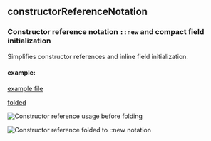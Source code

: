 ## constructorReferenceNotation
### Constructor reference notation `::new` and compact field initialization
Simplifies constructor references and inline field initialization.

#### example:
[example file](https://github.com/AntoniRokitnicki/AdvancedExpressionFolding/blob/master/examples/data/ConstructorReferenceNotationTestData.java)

[folded](https://github.com/AntoniRokitnicki/AdvancedExpressionFolding/blob/master/folded/ConstructorReferenceNotationTestData-folded.java)

![Constructor reference usage before folding](https://github.com/user-attachments/assets/2a139396-d7ea-43ae-b694-b10411e31c5a)

![Constructor reference folded to ::new notation](https://github.com/user-attachments/assets/ae24c082-d070-46ef-a051-b4cc5ec56dfe)

